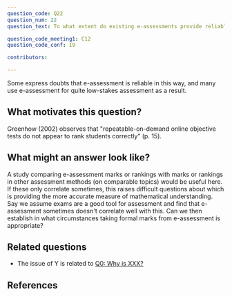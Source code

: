 ```yaml
---
question_code: Q22 
question_num: 22 
question_text: To what extent do existing e-assessments provide reliable measures of mathematical understanding, as might otherwise be measured by traditional exams? 

question_code_meeting1: C12 
question_code_conf: I9 

contributors: 

---
```

Some express doubts that e-assessment is reliable in this way, and many use e-assessment for quite low-stakes assessment as a result. 

## What motivates this question?

Greenhow (2002) observes that "repeatable-on-demand online objective tests do not appear to rank students correctly" (p. 15). 

## What might an answer look like?

A study comparing e-assessment marks or rankings with marks or rankings in other assessment methods (on comparable topics) would be useful here. If these only correlate sometimes, this raises difficult questions about which is providing the more accurate measure of mathematical understanding. Say we assume exams are a good tool for assessment and find that e-assessment sometimes doesn't correlate well with this. Can we then establish in what circumstances taking formal marks from e-assessment is appropriate?


## Related questions

* The issue of Y is related to [Q0: Why is XXX?](Q0)

## References
